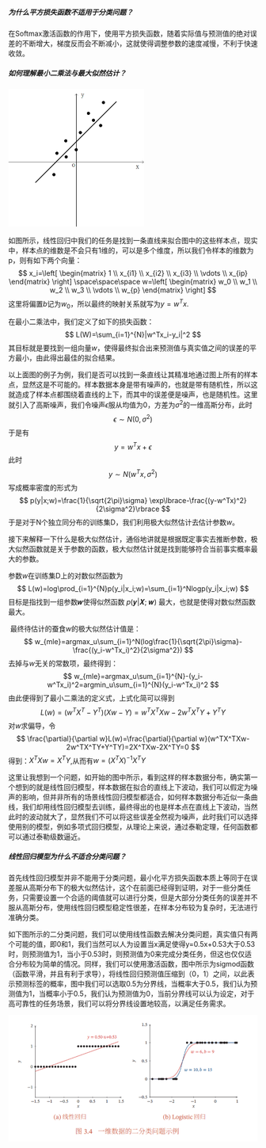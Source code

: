 ##### 为什么平方损失函数不适用于分类问题？

​	在Softmax激活函数的作用下，使用平方损失函数，随着实际值与预测值的绝对误差的不断增大，梯度反而会不断减小，这就使得调整参数的速度减慢，不利于快速收敛。

##### 如何理解最小二乘法与最大似然估计？

​	<img src="../img/神经网络与深度学习第2-3章/线性拟合.png" alt="preview" style="zoom: 50%;" />

​	如图所示，线性回归中我们的任务是找到一条直线来拟合图中的这些样本点，现实中，样本点的维数是不会只有1维的，可以是多个维度，所以我们令样本的维数为p，则有如下两个向量：
$$
x_i=\left[
 \begin{matrix}
   1  \\
   x_{i1} \\
   x_{i2} \\
   x_{i3} \\
   \vdots \\
   x_{ip}
  \end{matrix}
  \right]
  \space\space\space
  w=\left[
 \begin{matrix}
   w_0  \\
   w_1 \\
   w_2 \\
   w_3 \\
   \vdots \\
   w_{p}
  \end{matrix}
  \right]
$$
这里将偏置$b$记为$w_0$，所以最终的映射关系就写为$y=w^Tx$.

在最小二乘法中，我们定义了如下的损失函数：
$$
L(W)=\sum_{i=1}^{N}|w^Tx_i-y_i|^2
$$
其目标就是要找到一组向量$w$，使得最终拟合出来预测值与真实值之间的误差的平方最小，由此得出最佳的拟合结果。

​	以上面图的例子为例，我们是否可以找到一条直线让其精准地通过图上所有的样本点，显然这是不可能的。样本数据本身是带有噪声的，也就是带有随机性，所以这就造成了样本点都围绕着直线的上下，而其中的误差便是噪声，也是随机性。这里就引入了高斯噪声，我们令噪声$\epsilon$服从均值为0，方差为$\sigma^2$的一维高斯分布，此时
$$
\epsilon \sim N(0,\sigma^2)
$$
于是有
$$
y=w^Tx+\epsilon
$$
此时
$$
y \sim N(w^Tx,\sigma^2)
$$
写成概率密度的形式为
$$
p(y|x;w)=\frac{1}{\sqrt{2\pi}\sigma} \exp\lbrace-\frac{(y-w^Tx)^2}{2\sigma^2}\rbrace
$$
于是对于N个独立同分布的训练集D，我们利用极大似然估计去估计参数$w$。

接下来解释一下什么是极大似然估计，通俗地讲就是根据既定事实去推断参数，极大似然函数就是关于参数的函数，极大似然估计就是找到能够符合当前事实概率最大的参数。

参数$w$在训练集D上的对数似然函数为
$$
L(w)=log\prod_{i=1}^{N}p(y_i|x_i;w)=\sum_{i=1}^Nlogp(y_i|x_i;w)
$$
目标是指找到一组参数𝒘使得似然函数 𝑝(𝒚|𝑿; 𝒘) 最大，也就是使得对数似然函数最大。

​	最终待估计的蚕食$w$的极大似然估计值是：
$$
w_{mle}=argmax_u\sum_{i=1}^N(log\frac{1}{\sqrt{2\pi}\sigma}-\frac{(y_i-w^Tx_i)^2}{2\sigma^2})
$$
去掉与$w$无关的常数项，最终得到：
$$
w_{mle}=argmax_u\sum_{i=1}^{N}-(y_i-w^Tx_i)^2=argmin_u\sum_{i=1}^{N}(y_i-w^Tx_i)^2
$$
由此便得到了最小二乘法的定义式，上式化简可以得到
$$
L(w)=(w^TX^T-Y^T)(Xw-Y)=w^TX^TXw-2w^TX^TY+Y^TY
$$
对$w$求偏导，令
$$
\frac{\partial}{\partial w}L(w)=\frac{\partial}{\partial w}(w^TX^TXw-2w^TX^TY+Y^TY)=2X^TXw-2X^TY=0
$$
得到：$X^TXw=X^TY$,从而有$w=(X^TX)^{-1}X^TY$

这里让我想到一个问题，如开始的图中所示，看到这样的样本数据分布，确实第一个想到的就是线性回归模型，样本数据在拟合的直线上下波动，我们可以假定为噪声的影响，但并非所有的场景线性回归模型都适合，如何样本数据分布近似一条曲线，我们却用线性回归模型去训练，最终得出的也是样本点在直线上下波动，当然此时的波动就大了，显然我们不可以将这些误差全然视为噪声，此时我们可以选择使用别的模型，例如多项式回归模型，从理论上来说，通过泰勒定理，任何函数都可以通过泰勒级数逼近。

##### 线性回归模型为什么不适合分类问题？

​	首先线性回归模型并非不能用于分类问题，最小化平方损失函数本质上等同于在误差服从高斯分布下的极大似然估计，这个在前面已经得到证明，对于一些分类任务，只需要设置一个合适的阈值就可以进行分类，但是大部分分类任务的误差并不服从高斯分布，使用线性回归模型稳定性很差，在样本分布较为复杂时，无法进行准确分类。

​	如下图所示的二分类问题，我们可以使用线性函数去解决分类问题，真实值只有两个可能的值，即0和1，我们当然可以人为设置当x满足使得y=0.5x+0.53大于0.53时，则预测值为1，当小于0.53时，则预测值为0来完成分类任务，但这也仅仅适合分布较为简单的情况。同样，我们可以使用激活函数，图中所示为sigmod函数（函数平滑，并且有利于求导），将线性回归预测值压缩到（0，1）之间，以此表示预测标签的概率，图中我们可以选取0.5为分界线，当概率大于0.5，我们认为预测值为1，当概率小于0.5，我们认为预测值为0，当前分界线可以认为设定，对于高可靠性的任务场景，我们可以将分界线设置地较高，以满足任务需求。

![image-20210717001542561](../img/神经网络与深度学习第2-3章/一维数据的二分类问题示例.png)